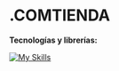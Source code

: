 # .COMTIENDA

**Tecnologías y librerías:**

[![My Skills](https://skillicons.dev/icons?i=html,css,js,react,firebase,git,github)](https://skillicons.dev)
